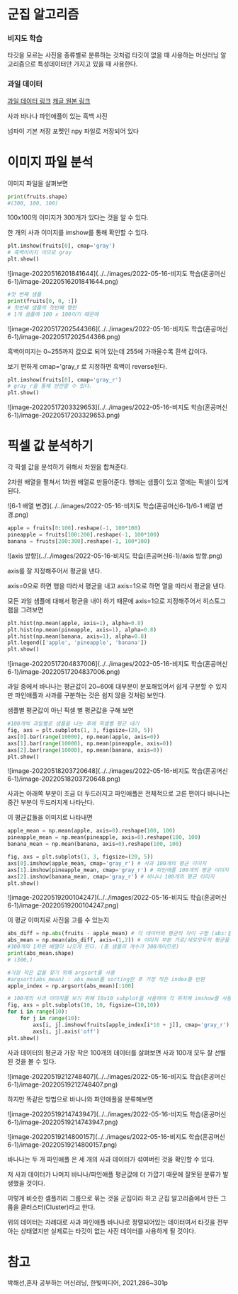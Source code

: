 # 군집 알고리즘

### 비지도 학습

타깃을 모르는 사진을 종류별로 분류하는 것처럼 타깃이 없을 때 사용하는 머신러닝 알고리즘으로 특성데이터만 가지고 있을 때 사용한다.



### 과일 데이터

[과일 데이터 링크](https://bit.ly/fruits_300_data) [캐글 원본 링크](https://www.kaggle.com/datasets/moltean/fruits)

사과 바나나 파인애플이 있는 흑백 사진

넘파이 기본 저장 포멧인 npy 파일로 저장되어 있다



# 이미지 파일 분석

이미지 파일을 살펴보면

```python
print(fruits.shape)
#(300, 100, 100)
```

100x100의 이미지가 300개가 있다는 것을 알 수 있다.



한 개의 사과 이미지를 imshow를 통해 확인할 수 있다.

```python
plt.imshow(fruits[0], cmap='gray')
# 흑백이미지 이므로 gray
plt.show()
```

![image-20220516201841644](../../images/2022-05-16-비지도 학습(혼공머신6-1)/image-20220516201841644.png)



```python
#첫 번째 샘플
print(fruits[0, 0, :])
# 첫번째 샘플의 첫번째 행만
# 1개 샘플에 100 x 100이기 때문에
```

![image-20220517202544366](../../images/2022-05-16-비지도 학습(혼공머신6-1)/image-20220517202544366.png)



흑백이미지는 0~255까지 값으로 되어 있는데 255에 가까울수록 흰색 값이다.



보기 편하게 cmap='gray_r 로 지정하면 흑백이 reverse된다.

```python
plt.imshow(fruits[0], cmap='gray_r')
# gray_r을 통해 반전할 수 있다.
plt.show()
```

![image-20220517203329653](../../images/2022-05-16-비지도 학습(혼공머신6-1)/image-20220517203329653.png)



# 픽셀 값 분석하기

각 픽셀 값을 분석하기 위해서 차원을 합쳐준다.

2차원 배열을 펼쳐서 1차원 배열로 만들어준다. 행에는 샘플이 있고 열에는 픽셀이 있게 된다.

![6-1 배열 변경](../../images/2022-05-16-비지도 학습(혼공머신6-1)/6-1 배열 변경.png)

```python
apple = fruits[0:100].reshape(-1, 100*100)
pineapple = fruits[100:200].reshape(-1, 100*100)
banana = fruits[200:300].reshape(-1, 100*100)
```





![axis 방향](../../images/2022-05-16-비지도 학습(혼공머신6-1)/axis 방향.png)

axis를 잘 지정해주어서 평균을 낸다.

axis=0으로 하면 행을 따라서 평균을 내고 axis=1으로 하면 열을 따라서 평균을 낸다.

모든 과일 샘플에 대해서 평균을 내야 하기 때문에 axis=1으로 지정해주어서 히스토그램을 그려보면

```python
plt.hist(np.mean(apple, axis=1), alpha=0.8)
plt.hist(np.mean(pineapple, axis=1), alpha=0.8)
plt.hist(np.mean(banana, axis=1), alpha=0.8)
plt.legend(['apple', 'pineapple', 'banana'])
plt.show()
```

![image-20220517204837006](../../images/2022-05-16-비지도 학습(혼공머신6-1)/image-20220517204837006.png)

과일 중에서 바나나는 평균값이 20~60에 대부분이 분포해있어서 쉽게 구분할 수 있지만 파인애플과 사과를 구분하는 것은 쉽지 않을 것처럼 보인다.



샘플별 평균값이 아닌 픽셀 별 평균값을 구해 보면

```python
#100개씩 과일별로 샘플을 나눈 후에 픽셀별 평균 내기
fig, axs = plt.subplots(1, 3, figsize=(20, 5))
axs[0].bar(range(10000), np.mean(apple, axis=0))
axs[1].bar(range(10000), np.mean(pineapple, axis=0))
axs[2].bar(range(10000), np.mean(banana, axis=0))
plt.show()
```

![image-20220518203720648](../../images/2022-05-16-비지도 학습(혼공머신6-1)/image-20220518203720648.png)

사과는 아래쪽 부분이 조금 더 두드러지고 파인애플은 전체적으로 고른 편이다 바나나는 중간 부분이 두드러지게 나타난다.



이 평균값들을 이미지로 나타내면

```python
apple_mean = np.mean(apple, axis=0).reshape(100, 100)
pineapple_mean = np.mean(pineapple, axis=0).reshape(100, 100)
banana_mean = np.mean(banana, axis=0).reshape(100, 100)

fig, axs = plt.subplots(1, 3, figsize=(20, 5))
axs[0].imshow(apple_mean, cmap='gray_r') # 사과 100개의 평균 이미지 
axs[1].imshow(pineapple_mean, cmap='gray_r') # 파인애플 100개의 평균 이미지 
axs[2].imshow(banana_mean, cmap='gray_r') # 바나나 100개의 평균 이미지 
plt.show()
```

![image-20220519200104247](../../images/2022-05-16-비지도 학습(혼공머신6-1)/image-20220519200104247.png)



이 평균 이미지로 사진을 고를 수 있는지 

```python
abs_diff = np.abs(fruits - apple_mean) # 각 데이터와 평균의 차이 구함 (abs:절대값)
abs_mean = np.mean(abs_diff, axis=(1,2)) # 이미지 부분 가로/세로모두의 평균을 구해야 하기 때문에 axis=1,2로 지정 첫번째 차원는 각 이미지를 나누는것이기 때문에 평균을 내지 않음
#300개의 1차원 배열이 나오게 된다. (총 샘플의 개수가 300개이므로)
print(abs_mean.shape)
# (300,)

#가장 작은 값을 찾기 위해 argsort를 사용
#argsort(abs_mean) : abs_mean를 sorting한 후 가장 작은 index를 반환
apple_index = np.argsort(abs_mean)[:100]

# 100개의 사과 이미지를 보기 위해 10x10 subplot을 사용하여 각 위치에 imshow를 사용한다
fig, axs = plt.subplots(10, 10, figsize=(10,10))
for i in range(10):
    for j in range(10):
        axs[i, j].imshow(fruits[apple_index[i*10 + j]], cmap='gray_r')
        axs[i, j].axis('off')
plt.show()
```

사과 데이터의 평균과 가장 작은 100개의 데이터를 살펴보면 사과 100개 모두 잘 선별된 것을 볼 수 있다.

![image-20220519212748407](../../images/2022-05-16-비지도 학습(혼공머신6-1)/image-20220519212748407.png)

하지만 똑같은 방법으로 바나나와 파인애플을 분류해보면

![image-20220519214743947](../../images/2022-05-16-비지도 학습(혼공머신6-1)/image-20220519214743947.png)

![image-20220519214800157](../../images/2022-05-16-비지도 학습(혼공머신6-1)/image-20220519214800157.png)

바나나는 두 개 파인애플 은 세 개의 사과 데이터가 섞여버린 것을 확인할 수 있다.

저 사과 데이터가 나머지 바나나/파인애플 평균값에 더 가깝기 때문에 잘못된 분류가 발생했을 것이다.



이렇게 비슷한 셈플끼리 그룹으로 묶는 것을 군집이라 하고 군집 알고리즘에서 만든 그룹을 클러스터(Cluster)라고 한다.

위의 데이터는 차례대로 사과 파인애플 바나나로 정렬되어있는 데이터여서 타깃을 전부 아는 상태였지만 실제로는 타깃이 없는 사진 데이터를 사용하게 될 것이다.



# 참고

박해선,혼자 공부하는 머신러닝, 한빛미디어, 2021,286~301p

